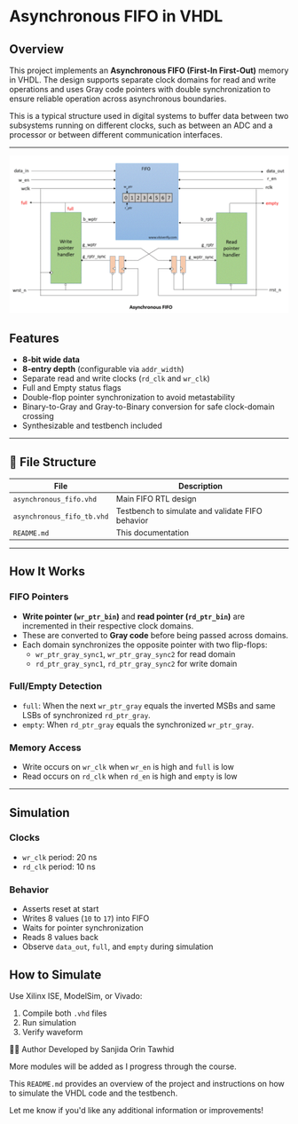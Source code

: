 # Asynchronous FIFO in VHDL

## Overview
This project implements an **Asynchronous FIFO (First-In First-Out)** memory in VHDL. The design supports separate clock domains for read and write operations and uses Gray code pointers with double synchronization to ensure reliable operation across asynchronous boundaries.

This is a typical structure used in digital systems to buffer data between two subsystems running on different clocks, such as between an ADC and a processor or between different communication interfaces.

---
![FIFO Architecture](images/asynchronous-fifo.png)

## Features

- **8-bit wide data**
- **8-entry depth** (configurable via `addr_width`)
- Separate read and write clocks (`rd_clk` and `wr_clk`)
- Full and Empty status flags
- Double-flop pointer synchronization to avoid metastability
- Binary-to-Gray and Gray-to-Binary conversion for safe clock-domain crossing
- Synthesizable and testbench included

---

## 📁 File Structure

| File                        | Description                                      |
|---------------------------- |--------------------------------------------------|
| `asynchronous_fifo.vhd`     | Main FIFO RTL design                             |
| `asynchronous_fifo_tb.vhd`  | Testbench to simulate and validate FIFO behavior |
| `README.md`                 | This documentation                               |

---


## How It Works

### FIFO Pointers

- **Write pointer (`wr_ptr_bin`)** and **read pointer (`rd_ptr_bin`)** are incremented in their respective clock domains.
- These are converted to **Gray code** before being passed across domains.
- Each domain synchronizes the opposite pointer with two flip-flops:
  - `wr_ptr_gray_sync1`, `wr_ptr_gray_sync2` for read domain
  - `rd_ptr_gray_sync1`, `rd_ptr_gray_sync2` for write domain

### Full/Empty Detection

- `full`: When the next `wr_ptr_gray` equals the inverted MSBs and same LSBs of synchronized `rd_ptr_gray`.
- `empty`: When `rd_ptr_gray` equals the synchronized `wr_ptr_gray`.

### Memory Access

- Write occurs on `wr_clk` when `wr_en` is high and `full` is low
- Read occurs on `rd_clk` when `rd_en` is high and `empty` is low

---

## Simulation

### Clocks

- `wr_clk` period: 20 ns
- `rd_clk` period: 10 ns

### Behavior

- Asserts reset at start
- Writes 8 values (`10` to `17`) into FIFO
- Waits for pointer synchronization
- Reads 8 values back
- Observe `data_out`, `full`, and `empty` during simulation


## How to Simulate
Use Xilinx ISE, ModelSim, or Vivado:
1. Compile both `.vhd` files
2. Run simulation
3. Verify waveform


🙋‍♀️ Author Developed by Sanjida Orin Tawhid

More modules will be added as I progress through the course.

This `README.md` provides an overview of the project and instructions on how to simulate the VHDL code and the testbench. 

Let me know if you'd like any additional information or improvements!
